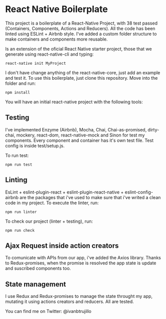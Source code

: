 # React Native Boilerplate

This project is a boilerplate of a React-Native Project, with 38 test passed (Containers, Components, Actions and Reducers). All the code has been linted using ESLint + Airbnb style.
I've added a custom folder structure to make containers and components more reusable.

Is an extension of the oficial React Native starter project, those that we generate using react-native-cli and typing:

```
react-native init MyProject
```

I don't have change anything of the react-native-core, just add an example and test it. To use this boilerplate, just clone this repository. Move into the folder and run:

```
npm install
```
You will have an initial react-native project with the following tools:

## Testing
I've implemented Enzyme (Airbnb), Mocha, Chai, Chai-as-promised, dirty-chai, mockery, react-dom, react-native-mock and Sinon for test my components.
Every component and container has it's own test file. Test config is inside test/setup.js.

To run test:
```
npm run test
```

## Linting
EsLint + eslint-plugin-react + eslint-plugin-react-native + eslint-config-airbnb are the packages that i've used to make sure that i've writed a clean code in my project. To execute the linter, run:
```
npm run linter
```

To check our project (linter + testing), run:
```
npm run check
```

## Ajax Request inside action creators
To comunicate with APIs from our app, i've added the Axios library. Thanks to Redux-promises, when the promise is resolved the app state is update and suscribed components too.

## State management
I use Redux and Redux-promises to manage the state throught my app, mutating it using actions creators and reducers. All are tested.


You can find me on Twitter: @ivanbtrujillo
